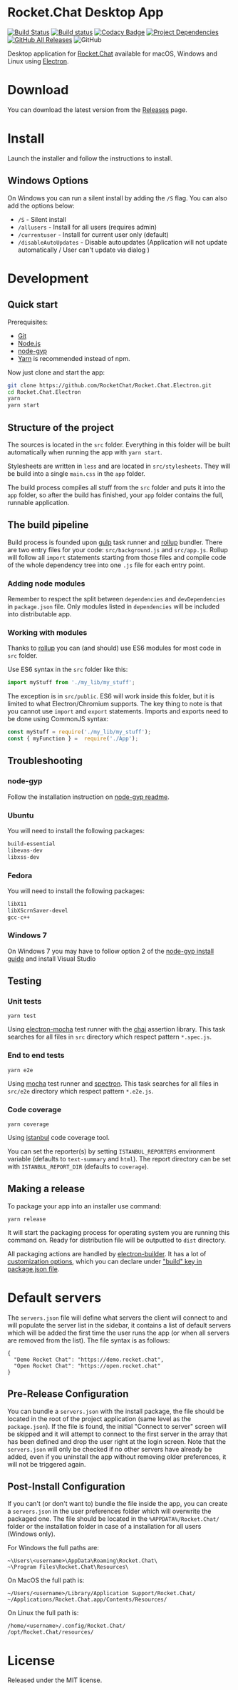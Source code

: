 Rocket.Chat Desktop App 
===============================================================================

[![Build Status](https://img.shields.io/travis/RocketChat/Rocket.Chat.Electron/master.svg?logo=travis)](https://travis-ci.org/RocketChat/Rocket.Chat.Electron)
[![Build status](https://img.shields.io/appveyor/ci/RocketChat/rocket-chat-electron/master.svg?logo=appveyor)](https://ci.appveyor.com/project/RocketChat/rocket-chat-electron)
[![Codacy Badge](https://api.codacy.com/project/badge/Grade/3a87141c0a4442809d9a2bff455e3102)](https://www.codacy.com/app/tassoevan/Rocket.Chat.Electron?utm_source=github.com&amp;utm_medium=referral&amp;utm_content=RocketChat/Rocket.Chat.Electron&amp;utm_campaign=Badge_Grade)
[![Project Dependencies](https://david-dm.org/RocketChat/Rocket.Chat.Electron.svg)](https://david-dm.org/RocketChat/Rocket.Chat.Electron)
[![GitHub All Releases](https://img.shields.io/github/downloads/RocketChat/Rocket.Chat.Electron/total.svg)](https://github.com/RocketChat/Rocket.Chat.Electron/releases/latest)
![GitHub](https://img.shields.io/github/license/RocketChat/Rocket.Chat.Electron.svg)

Desktop application for [Rocket.Chat](https://github.com/RocketChat/Rocket.Chat) available for macOS, Windows and Linux using [Electron](https://electronjs.org/).


# Download

You can download the latest version from the [Releases](https://github.com/RocketChat/Rocket.Chat.Electron/releases/latest) page.


# Install

Launch the installer and follow the instructions to install.

## Windows Options

On Windows you can run a silent install by adding the `/S` flag. You can also add the options below:

- `/S` - Silent install
- `/allusers` - Install for all users (requires admin)
- `/currentuser` - Install for current user only (default)
- `/disableAutoUpdates` - Disable autoupdates (Application will not update automatically / User can't update via dialog )

# Development

## Quick start

Prerequisites:

* [Git](http://git-scm.com/book/en/v2/Getting-Started-Installing-Git)
* [Node.js](https://nodejs.org)
* [node-gyp](https://github.com/nodejs/node-gyp#installation)
* [Yarn](http://yarnpkg.com/) is recommended instead of npm.

Now just clone and start the app:

```sh
git clone https://github.com/RocketChat/Rocket.Chat.Electron.git
cd Rocket.Chat.Electron
yarn
yarn start
```

## Structure of the project

The sources is located in the `src` folder. Everything in this folder will be built automatically when running the app with `yarn start`.

Stylesheets are written in `less` and are located in `src/stylesheets`. They will be build into a single `main.css` in the `app` folder.

The build process compiles all stuff from the `src` folder and puts it into the `app` folder, so after the build has finished, your `app` folder contains the full, runnable application.

## The build pipeline

Build process is founded upon [gulp](https://github.com/gulpjs/gulp) task runner and [rollup](https://github.com/rollup/rollup) bundler. There are two entry files for your code: `src/background.js` and `src/app.js`. Rollup will follow all `import` statements starting from those files and compile code of the whole dependency tree into one `.js` file for each entry point.


### Adding node modules

Remember to respect the split between `dependencies` and `devDependencies` in `package.json` file. Only modules listed in `dependencies` will be included into distributable app.


### Working with modules

Thanks to [rollup](https://github.com/rollup/rollup) you can (and should) use ES6 modules for most code in `src` folder.

Use ES6 syntax in the `src` folder like this:
```js
import myStuff from './my_lib/my_stuff';
```

The exception is in `src/public`. ES6 will work inside this folder, but it is limited to what Electron/Chromium supports. The key thing to note is that you cannot use `import` and `export` statements. Imports and exports need to be done using CommonJS syntax:

```js
const myStuff = require('./my_lib/my_stuff');
const { myFunction } =  require('./App');
```


## Troubleshooting

### node-gyp

Follow the installation instruction on [node-gyp readme](https://github.com/nodejs/node-gyp#installation).


### Ubuntu

You will need to install the following packages:

```sh
build-essential
libevas-dev
libxss-dev
```


### Fedora

You will need to install the following packages:

```sh
libX11
libXScrnSaver-devel
gcc-c++
```


### Windows 7

On Windows 7 you may have to follow option 2 of the [node-gyp install guide](https://github.com/nodejs/node-gyp#installation) and install Visual Studio


## Testing

### Unit tests

```
yarn test
```

Using [electron-mocha](https://github.com/jprichardson/electron-mocha) test runner with the [chai](http://chaijs.com/api/assert/) assertion library. This task searches for all files in `src` directory which respect pattern `*.spec.js`.


### End to end tests

```
yarn e2e
```

Using [mocha](https://mochajs.org/) test runner and [spectron](http://electron.atom.io/spectron/).
This task searches for all files in `src/e2e` directory which respect pattern `*.e2e.js`.


### Code coverage

```
yarn coverage
```

Using [istanbul](http://gotwarlost.github.io/istanbul/) code coverage tool.

You can set the reporter(s) by setting `ISTANBUL_REPORTERS` environment variable (defaults to `text-summary` and `html`). The report directory can be set with `ISTANBUL_REPORT_DIR` (defaults to `coverage`).


## Making a release

To package your app into an installer use command:

```
yarn release
```

It will start the packaging process for operating system you are running this command on. Ready for distribution file will be outputted to `dist` directory.

All packaging actions are handled by [electron-builder](https://github.com/electron-userland/electron-builder). It has a lot of [customization options](https://github.com/electron-userland/electron-builder/wiki/Options), which you can declare under ["build" key in package.json file](https://github.com/szwacz/electron-boilerplate/blob/master/package.json#L2).


# Default servers

The `servers.json` file will define what servers the client will connect to and will populate the server list in the sidebar, it contains a list of default servers which will be added the first time the user runs the app (or when all servers are removed from the list).
The file syntax is as follows:
```
{
  "Demo Rocket Chat": "https://demo.rocket.chat",
  "Open Rocket Chat": "https://open.rocket.chat"
}
```


## Pre-Release Configuration

You can bundle a `servers.json` with the install package, the file should be located in the root of the project application (same level as the `package.json`). If the file is found, the initial "Connect to server" screen will be skipped and it will attempt to connect to the first server in the array that has been defined and drop the user right at the login screen. Note that the `servers.json` will only be checked if no other servers have already be added, even if you uninstall the app without removing older preferences, it will not be triggered again.


## Post-Install Configuration

If you can't (or don't want to) bundle the file inside the app, you can create a `servers.json` in the user preferences folder which will overwrite the packaged one. The file should be located in the `%APPDATA%/Rocket.Chat/` folder or the installation folder in case of a installation for all users (Windows only).

For Windows the full paths are:

```
~\Users\<username>\AppData\Roaming\Rocket.Chat\
~\Program Files\Rocket.Chat\Resources\
```

On MacOS the full path is:

```
~/Users/<username>/Library/Application Support/Rocket.Chat/
~/Applications/Rocket.Chat.app/Contents/Resources/
```

On Linux the full path is:

```
/home/<username>/.config/Rocket.Chat/
/opt/Rocket.Chat/resources/
```


# License

Released under the MIT license.
